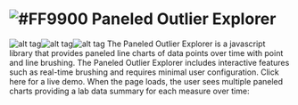 # ![#FF9900](https://placehold.it/25x50/FF9900/000000?text=+) Paneled Outlier Explorer




![alt tag](https://im2.ezgif.com/tmp/ezgif-2-4f0a669509.png)![alt tag](https://im2.ezgif.com/tmp/ezgif-2-dbd1f3242f.png)![alt tag](https://im2.ezgif.com/tmp/ezgif-2-a60b495e85.gif)
The Paneled Outlier Explorer is a javascript library that provides paneled line charts of data points over time with point and line brushing. The Paneled Outlier Explorer includes interactive features such as real-time brushing and requires minimal user configuration. Click here for a live demo. When the page loads, the user sees multiple paneled charts providing a lab data summary for each measure over time:

